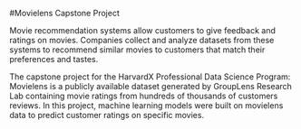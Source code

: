 #Movielens Capstone Project

Movie recommendation systems allow customers to give feedback and ratings on movies. Companies collect and analyze datasets from these systems to recommend similar movies to customers that match their preferences and tastes.

The capstone project for the HarvardX Professional Data Science Program: Movielens is a publicly available dataset generated by GroupLens Research Lab containing movie ratings from hundreds of thousands of customers reviews. In this project, machine learning models were built on movielens data to predict customer ratings on specific movies. 
